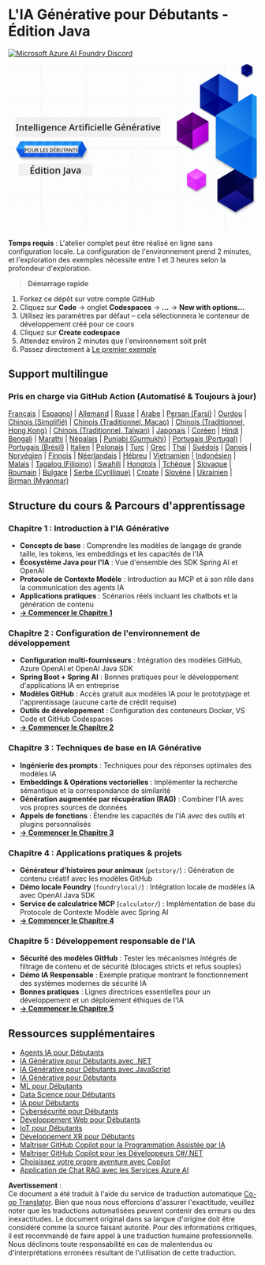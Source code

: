 <!--
CO_OP_TRANSLATOR_METADATA:
{
  "original_hash": "63b6426b88f6f56398ca3f1fbfc30889",
  "translation_date": "2025-07-29T07:54:22+00:00",
  "source_file": "README.md",
  "language_code": "fr"
}
-->
# L'IA Générative pour Débutants - Édition Java
[![Microsoft Azure AI Foundry Discord](https://dcbadge.limes.pink/api/server/ByRwuEEgH4)](https://discord.com/invite/ByRwuEEgH4)

![L'IA Générative pour Débutants - Édition Java](../../translated_images/beg-genai-series.8b48be9951cc574c25f8a3accba949bfd03c2f008e2c613283a1b47316fbee68.fr.png)

**Temps requis** : L'atelier complet peut être réalisé en ligne sans configuration locale. La configuration de l'environnement prend 2 minutes, et l'exploration des exemples nécessite entre 1 et 3 heures selon la profondeur d'exploration.

> **Démarrage rapide**

1. Forkez ce dépôt sur votre compte GitHub  
2. Cliquez sur **Code** → onglet **Codespaces** → **...** → **New with options...**  
3. Utilisez les paramètres par défaut – cela sélectionnera le conteneur de développement créé pour ce cours  
4. Cliquez sur **Create codespace**  
5. Attendez environ 2 minutes que l'environnement soit prêt  
6. Passez directement à [Le premier exemple](./02-SetupDevEnvironment/README.md#step-2-create-a-github-personal-access-token)  

## Support multilingue

### Pris en charge via GitHub Action (Automatisé & Toujours à jour)

[Français](./README.md) | [Espagnol](../es/README.md) | [Allemand](../de/README.md) | [Russe](../ru/README.md) | [Arabe](../ar/README.md) | [Persan (Farsi)](../fa/README.md) | [Ourdou](../ur/README.md) | [Chinois (Simplifié)](../zh/README.md) | [Chinois (Traditionnel, Macao)](../mo/README.md) | [Chinois (Traditionnel, Hong Kong)](../hk/README.md) | [Chinois (Traditionnel, Taïwan)](../tw/README.md) | [Japonais](../ja/README.md) | [Coréen](../ko/README.md) | [Hindi](../hi/README.md) | [Bengali](../bn/README.md) | [Marathi](../mr/README.md) | [Népalais](../ne/README.md) | [Punjabi (Gurmukhi)](../pa/README.md) | [Portugais (Portugal)](../pt/README.md) | [Portugais (Brésil)](../br/README.md) | [Italien](../it/README.md) | [Polonais](../pl/README.md) | [Turc](../tr/README.md) | [Grec](../el/README.md) | [Thaï](../th/README.md) | [Suédois](../sv/README.md) | [Danois](../da/README.md) | [Norvégien](../no/README.md) | [Finnois](../fi/README.md) | [Néerlandais](../nl/README.md) | [Hébreu](../he/README.md) | [Vietnamien](../vi/README.md) | [Indonésien](../id/README.md) | [Malais](../ms/README.md) | [Tagalog (Filipino)](../tl/README.md) | [Swahili](../sw/README.md) | [Hongrois](../hu/README.md) | [Tchèque](../cs/README.md) | [Slovaque](../sk/README.md) | [Roumain](../ro/README.md) | [Bulgare](../bg/README.md) | [Serbe (Cyrillique)](../sr/README.md) | [Croate](../hr/README.md) | [Slovène](../sl/README.md) | [Ukrainien](../uk/README.md) | [Birman (Myanmar)](../my/README.md)

## Structure du cours & Parcours d'apprentissage

### **Chapitre 1 : Introduction à l'IA Générative**
- **Concepts de base** : Comprendre les modèles de langage de grande taille, les tokens, les embeddings et les capacités de l'IA  
- **Écosystème Java pour l'IA** : Vue d'ensemble des SDK Spring AI et OpenAI  
- **Protocole de Contexte Modèle** : Introduction au MCP et à son rôle dans la communication des agents IA  
- **Applications pratiques** : Scénarios réels incluant les chatbots et la génération de contenu  
- **[→ Commencer le Chapitre 1](./01-IntroToGenAI/README.md)**  

### **Chapitre 2 : Configuration de l'environnement de développement**
- **Configuration multi-fournisseurs** : Intégration des modèles GitHub, Azure OpenAI et OpenAI Java SDK  
- **Spring Boot + Spring AI** : Bonnes pratiques pour le développement d'applications IA en entreprise  
- **Modèles GitHub** : Accès gratuit aux modèles IA pour le prototypage et l'apprentissage (aucune carte de crédit requise)  
- **Outils de développement** : Configuration des conteneurs Docker, VS Code et GitHub Codespaces  
- **[→ Commencer le Chapitre 2](./02-SetupDevEnvironment/README.md)**  

### **Chapitre 3 : Techniques de base en IA Générative**
- **Ingénierie des prompts** : Techniques pour des réponses optimales des modèles IA  
- **Embeddings & Opérations vectorielles** : Implémenter la recherche sémantique et la correspondance de similarité  
- **Génération augmentée par récupération (RAG)** : Combiner l'IA avec vos propres sources de données  
- **Appels de fonctions** : Étendre les capacités de l'IA avec des outils et plugins personnalisés  
- **[→ Commencer le Chapitre 3](./03-CoreGenerativeAITechniques/README.md)**  

### **Chapitre 4 : Applications pratiques & projets**
- **Générateur d'histoires pour animaux** (`petstory/`) : Génération de contenu créatif avec les modèles GitHub  
- **Démo locale Foundry** (`foundrylocal/`) : Intégration locale de modèles IA avec OpenAI Java SDK  
- **Service de calculatrice MCP** (`calculator/`) : Implémentation de base du Protocole de Contexte Modèle avec Spring AI  
- **[→ Commencer le Chapitre 4](./04-PracticalSamples/README.md)**  

### **Chapitre 5 : Développement responsable de l'IA**
- **Sécurité des modèles GitHub** : Tester les mécanismes intégrés de filtrage de contenu et de sécurité (blocages stricts et refus souples)  
- **Démo IA Responsable** : Exemple pratique montrant le fonctionnement des systèmes modernes de sécurité IA  
- **Bonnes pratiques** : Lignes directrices essentielles pour un développement et un déploiement éthiques de l'IA  
- **[→ Commencer le Chapitre 5](./05-ResponsibleGenAI/README.md)**  

## Ressources supplémentaires

- [Agents IA pour Débutants](https://github.com/microsoft/ai-agents-for-beginners)  
- [IA Générative pour Débutants avec .NET](https://github.com/microsoft/Generative-AI-for-beginners-dotnet)  
- [IA Générative pour Débutants avec JavaScript](https://github.com/microsoft/generative-ai-with-javascript)  
- [IA Générative pour Débutants](https://github.com/microsoft/generative-ai-for-beginners)  
- [ML pour Débutants](https://aka.ms/ml-beginners)  
- [Data Science pour Débutants](https://aka.ms/datascience-beginners)  
- [IA pour Débutants](https://aka.ms/ai-beginners)  
- [Cybersécurité pour Débutants](https://github.com/microsoft/Security-101)  
- [Développement Web pour Débutants](https://aka.ms/webdev-beginners)  
- [IoT pour Débutants](https://aka.ms/iot-beginners)  
- [Développement XR pour Débutants](https://github.com/microsoft/xr-development-for-beginners)  
- [Maîtriser GitHub Copilot pour la Programmation Assistée par IA](https://aka.ms/GitHubCopilotAI)  
- [Maîtriser GitHub Copilot pour les Développeurs C#/.NET](https://github.com/microsoft/mastering-github-copilot-for-dotnet-csharp-developers)  
- [Choisissez votre propre aventure avec Copilot](https://github.com/microsoft/CopilotAdventures)  
- [Application de Chat RAG avec les Services Azure AI](https://github.com/Azure-Samples/azure-search-openai-demo-java)  

**Avertissement** :  
Ce document a été traduit à l'aide du service de traduction automatique [Co-op Translator](https://github.com/Azure/co-op-translator). Bien que nous nous efforcions d'assurer l'exactitude, veuillez noter que les traductions automatisées peuvent contenir des erreurs ou des inexactitudes. Le document original dans sa langue d'origine doit être considéré comme la source faisant autorité. Pour des informations critiques, il est recommandé de faire appel à une traduction humaine professionnelle. Nous déclinons toute responsabilité en cas de malentendus ou d'interprétations erronées résultant de l'utilisation de cette traduction.